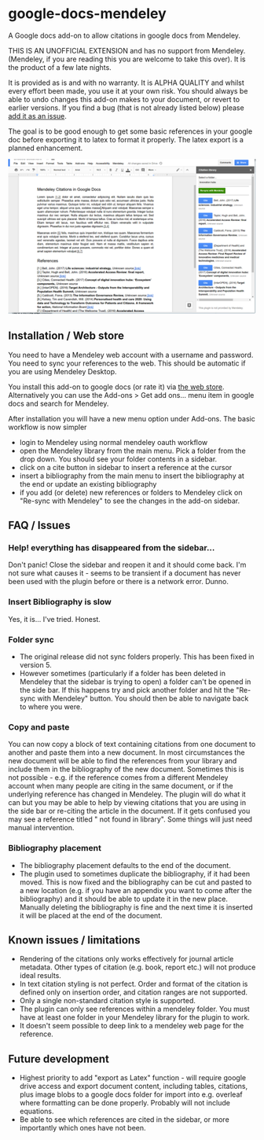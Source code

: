 # google-docs-mendeley

A Google docs add-on to allow citations in google docs from Mendeley.

THIS IS AN UNOFFICIAL EXTENSION and has no support from Mendeley. (Mendeley, if you are reading this you are welcome to take this over). It is the product of a few late nights.

It is provided as is and with no warranty. It is ALPHA QUALITY and whilst every effort been made, you use it at your own risk. You should always be able to undo changes this add-on makes to your document, or revert to earlier versions. If you find a bug (that is not already listed below) please [add it as an issue](https://goo.gl/rQNPji).

The goal is to be good enough to get some basic references in your google doc before exporting it to latex to format it properly. The latex export is a planned enhancement.

![example usage](/MendeleyCitation.png)

## Installation / Web store

You need to have a Mendeley web account with a username and password. You need to sync your references to the web. This should be automatic if you are using Mendeley Desktop.

You install this add-on to google docs (or rate it) via [the web store](https://goo.gl/cqW9J1). Alternatively you can use the Add-ons > Get add ons... menu item in google docs and search for Mendeley.

After installation you will have a new menu option under Add-ons. The basic workflow is now simpler

* login to Mendeley using normal mendeley oauth workflow
* open the Mendeley library from the main menu. Pick a folder from the drop down. You should see your folder contents in a sidebar.
* click on a cite button in sidebar to insert a reference at the cursor
* insert a bibliography from the main menu to insert the bibliography at the end or update an existing bibliography
* if you add (or delete) new references or folders to Mendeley click on "Re-sync with Mendeley" to see the changes in the add-on sidebar.

## FAQ / Issues

### Help! everything has disappeared from the sidebar...

Don't panic! Close the sidebar and reopen it and it should come back. I'm not sure what causes it - seems to be transient if a document has never been used with the plugin before or there is a network error. Dunno.

### Insert Bibliography is slow

Yes, it is... I've tried. Honest.

### Folder sync

* The original release did not sync folders properly. This has been fixed in version 5.
* However sometimes (particularly if a folder has been deleted in Mendeley that the sidebar is trying to open) a folder can't be opened in the side bar. If this happens try and pick another folder and hit the "Re-sync with Mendeley" button. You should then be able to navigate back to where you were. 

### Copy and paste

You can now copy a block of text containing citations from one document to another and paste them into a new document. In most circumstances the new document will be able to find the references from your library and include them in the bibliography of the new document. Sometimes this is not possible - e.g. if the reference comes from a different Mendeley account when many people are citing in the same document, or if the underlying reference has changed in Mendeley. The plugin will do what it can but you may be able to help by viewing citations that you are using in the side bar or re-citing the article in the document. If it gets confused you may see a reference titled "<XYZ> not found in library". Some things will just need manual intervention.

### Bibliography placement

* The bibliography placement defaults to the end of the document. 
* The plugin used to sometimes duplicate the bibliography, if it had been moved. This is now fixed and the bibliography can be cut and pasted to a new location (e.g. if you have an appendix you want to come after the bibliography) and it should be able to update it in the new place. Manually deleting the bibliography is fine and the next time it is inserted it will be placed at the end of the document.

## Known issues / limitations

* Rendering of the citations only works effectively for journal article metadata. Other types of citation (e.g. book, report etc.) will not produce ideal results.
* In text citation styling is not perfect. Order and format of the citation is defined only on insertion order, and citation ranges are not supported.
* Only a single non-standard citation style is supported.
* The plugin can only see references within a mendeley folder. You must have at least one folder in your Mendeley library for the plugin to work.
* It doesn't seem possible to deep link to a mendeley web page for the reference.

## Future development

* Highest priority to add "export as Latex" function - will require google drive access and export document content, including tables, citations, plus image blobs to a google docs folder for import into e.g. overleaf where formatting can be done properly. Probably will not include equations.
* Be able to see which references are cited in the sidebar, or more importantly which ones have not been.



